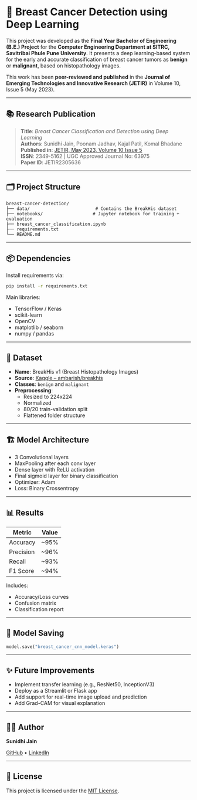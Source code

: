 # 🧠 Breast Cancer Detection using Deep Learning

This project was developed as the **Final Year Bachelor of Engineering (B.E.) Project** for the **Computer Engineering Department at SITRC, Savitribai Phule Pune University**. It presents a deep learning-based system for the early and accurate classification of breast cancer tumors as **benign** or **malignant**, based on histopathology images.

This work has been **peer-reviewed and published** in the **Journal of Emerging Technologies and Innovative Research (JETIR)** in Volume 10, Issue 5 (May 2023).

---

## 📚 Research Publication

> **Title**: *Breast Cancer Classification and Detection using Deep Learning*  
> **Authors**: Sunidhi Jain, Poonam Jadhav, Kajal Patil, Komal Bhadane
> **Published in**: [JETIR, May 2023, Volume 10 Issue 5](https://www.jetir.org/view?paper=JETIR2305636)  
> **ISSN**: 2349-5162 | UGC Approved Journal No: 63975  
> **Paper ID**: JETIR2305636

---

## 🗂️ Project Structure

```
breast-cancer-detection/
├── data/                         # Contains the BreakHis dataset
├── notebooks/                   # Jupyter notebook for training + evaluation
├── breast_cancer_classification.ipynb
├── requirements.txt
└── README.md
```

---

## 📦 Dependencies

Install requirements via:

```bash
pip install -r requirements.txt
```

Main libraries:
- TensorFlow / Keras
- scikit-learn
- OpenCV
- matplotlib / seaborn
- numpy / pandas

---

## 🧪 Dataset

- **Name**: BreakHis v1 (Breast Histopathology Images)
- **Source**: [Kaggle – ambarish/breakhis](https://www.kaggle.com/datasets/ambarish/breakhis)
- **Classes**: `benign` and `malignant`
- **Preprocessing**:
  - Resized to 224x224
  - Normalized
  - 80/20 train-validation split
  - Flattened folder structure

---

## 🏗️ Model Architecture

- 3 Convolutional layers
- MaxPooling after each conv layer
- Dense layer with ReLU activation
- Final sigmoid layer for binary classification
- Optimizer: Adam
- Loss: Binary Crossentropy

---

## 📊 Results

| Metric         | Value     |
|----------------|-----------|
| Accuracy       | ~95%      |
| Precision      | ~96%      |
| Recall         | ~93%      |
| F1 Score       | ~94%      |

Includes:
- Accuracy/Loss curves
- Confusion matrix
- Classification report

---

## 💾 Model Saving

```python
model.save("breast_cancer_cnn_model.keras")
```

---

## ✨ Future Improvements

- Implement transfer learning (e.g., ResNet50, InceptionV3)
- Deploy as a Streamlit or Flask app
- Add support for real-time image upload and prediction
- Add Grad-CAM for visual explanation

---

## 👩‍💻 Author

**Sunidhi Jain**  
 
[GitHub](https://github.com/sunidhijain13) • [LinkedIn](https://linkedin.com/in/sunidhijain13)

---

## 📜 License

This project is licensed under the [MIT License](LICENSE).
